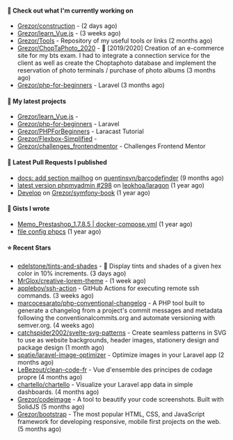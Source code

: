 #### 👷 Check out what I'm currently working on

- [Grezor/construction](https://github.com/Grezor/construction) -  (2 days ago)
- [Grezor/learn_Vue.js](https://github.com/Grezor/learn_Vue.js) -  (3 weeks ago)
- [Grezor/Tools](https://github.com/Grezor/Tools) - Repository of my useful tools or links (2 months ago)
- [Grezor/ChopTaPhoto_2020](https://github.com/Grezor/ChopTaPhoto_2020) - 🛒 [2019/2020] Creation of an e-commerce site for my bts exam. I had to integrate a connection service for the client as well as create the Choptaphoto database and implement the reservation of photo terminals / purchase of photo albums (3 months ago)
- [Grezor/php-for-beginners](https://github.com/Grezor/php-for-beginners) - Laravel (3 months ago)

#### 🌱 My latest projects

- [Grezor/learn_Vue.js](https://github.com/Grezor/learn_Vue.js) - 
- [Grezor/php-for-beginners](https://github.com/Grezor/php-for-beginners) - Laravel
- [Grezor/PHPForBeginners](https://github.com/Grezor/PHPForBeginners) - Laracast Tutorial
- [Grezor/Flexbox-Simplified](https://github.com/Grezor/Flexbox-Simplified) - 
- [Grezor/challenges_frontendmentor](https://github.com/Grezor/challenges_frontendmentor) - Challenges Frontend Mentor

#### 🔨 Latest Pull Requests I published

- [docs: add section mailhog](https://github.com/quentinsvn/barcodefinder/pull/2) on [quentinsvn/barcodefinder](https://github.com/quentinsvn/barcodefinder) (9 months ago)
- [latest version phpmyadmin #298](https://github.com/leokhoa/laragon/pull/299) on [leokhoa/laragon](https://github.com/leokhoa/laragon) (1 year ago)
- [Develop](https://github.com/Grezor/symfony-book/pull/2) on [Grezor/symfony-book](https://github.com/Grezor/symfony-book) (1 year ago)

#### 📓 Gists I wrote

- [Memo_Prestashop_1.7.8.5 | docker-compose.yml](https://gist.github.com/eb78b378ed9f40780dc077b361ead337) (1 year ago)
- [file config phpcs](https://gist.github.com/27d8a6056d2e171aed20c26699439861) (1 year ago)

#### ⭐ Recent Stars

- [edelstone/tints-and-shades](https://github.com/edelstone/tints-and-shades) - 🌈 Display tints and shades of a given hex color in 10% increments. (3 days ago)
- [MrGlox/creative-lorem-theme](https://github.com/MrGlox/creative-lorem-theme) -  (1 week ago)
- [appleboy/ssh-action](https://github.com/appleboy/ssh-action) - GitHub Actions for executing remote ssh commands. (3 weeks ago)
- [marcocesarato/php-conventional-changelog](https://github.com/marcocesarato/php-conventional-changelog) - A PHP tool built to generate a changelog from a project&#39;s commit messages and metadata following the conventionalcommits.org and automate versioning with semver.org. (4 weeks ago)
- [catchspider2002/svelte-svg-patterns](https://github.com/catchspider2002/svelte-svg-patterns) - Create seamless patterns in SVG to use as website backgrounds, header images, stationery design and package design (1 month ago)
- [spatie/laravel-image-optimizer](https://github.com/spatie/laravel-image-optimizer) - Optimize images in your Laravel app (2 months ago)
- [LeBezout/clean-code-fr](https://github.com/LeBezout/clean-code-fr) - Vue d&#39;ensemble des principes de codage propre (4 months ago)
- [chartello/chartello](https://github.com/chartello/chartello) - Visualize your Laravel app data in simple dashboards. (4 months ago)
- [Grezor/codeimage](https://github.com/Grezor/codeimage) - A tool to beautify your code screenshots. Built with SolidJS (5 months ago)
- [Grezor/bootstrap](https://github.com/Grezor/bootstrap) - The most popular HTML, CSS, and JavaScript framework for developing responsive, mobile first projects on the web. (5 months ago)
